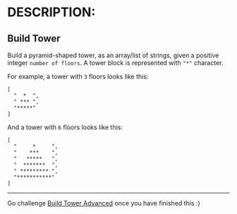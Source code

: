 # DESCRIPTION:

## Build Tower

Build a pyramid-shaped tower, as an array/list of strings, given a positive integer `number of floors`. A tower block is represented with `"*"` character.

For example, a tower with `3` floors looks like this:

```text
[
  "  *  ",
  " *** ", 
  "*****"
]
```

And a tower with `6` floors looks like this:

```text
[
  "     *     ", 
  "    ***    ", 
  "   *****   ", 
  "  *******  ", 
  " ********* ", 
  "***********"
]
```

<hr>

Go challenge [<u>Build Tower Advanced</u>](https://www.codewars.com/kata/57675f3dedc6f728ee000256) once you have finished this :)
